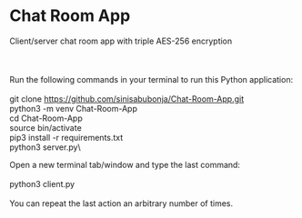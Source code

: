 # Chat Room App
Client/server chat room  app with triple AES-256 encryption\
\
\
\
Run the following commands in your terminal to run this Python application:\
\
git clone https://github.com/sinisabubonja/Chat-Room-App.git \
python3 -m venv Chat-Room-App\
cd Chat-Room-App\
source bin/activate\
pip3 install -r requirements.txt\
python3 server.py\

Open a new terminal tab/window and type the last command:\
\
python3 client.py\
\
You can repeat the last action an arbitrary number of times.
